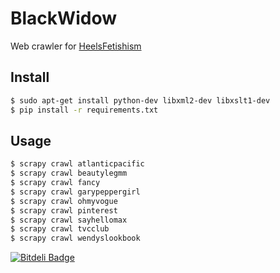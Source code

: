 # BlackWidow

Web crawler for [HeelsFetishism](http://heelsfetishism.com/)


## Install

``` bash
$ sudo apt-get install python-dev libxml2-dev libxslt1-dev
$ pip install -r requirements.txt
```


## Usage

``` bash
$ scrapy crawl atlanticpacific
$ scrapy crawl beautylegmm
$ scrapy crawl fancy
$ scrapy crawl garypeppergirl
$ scrapy crawl ohmyvogue
$ scrapy crawl pinterest
$ scrapy crawl sayhellomax
$ scrapy crawl tvcclub
$ scrapy crawl wendyslookbook
```


[![Bitdeli Badge](https://d2weczhvl823v0.cloudfront.net/vinta/blackwidow/trend.png)](https://bitdeli.com/free "Bitdeli Badge")

